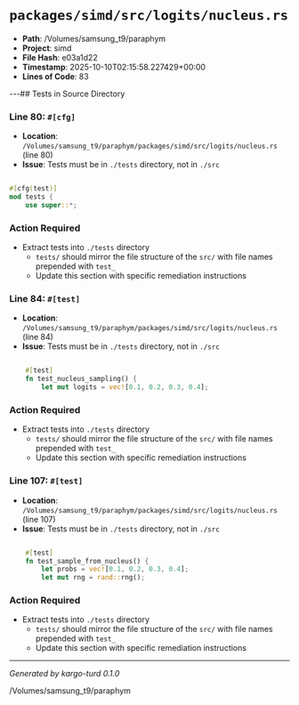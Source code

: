 # `packages/simd/src/logits/nucleus.rs`

- **Path**: /Volumes/samsung_t9/paraphym
- **Project**: simd
- **File Hash**: e03a1d22  
- **Timestamp**: 2025-10-10T02:15:58.227429+00:00  
- **Lines of Code**: 83

---## Tests in Source Directory


### Line 80: `#[cfg]`

- **Location**: `/Volumes/samsung_t9/paraphym/packages/simd/src/logits/nucleus.rs` (line 80)
- **Issue**: Tests must be in `./tests` directory, not in `./src`

```rust

#[cfg(test)]
mod tests {
    use super::*;

```

### Action Required

- Extract tests into `./tests` directory
  - `tests/` should mirror the file structure of the `src/` with file names prepended with `test_`
  - Update this section with specific remediation instructions
  


### Line 84: `#[test]`

- **Location**: `/Volumes/samsung_t9/paraphym/packages/simd/src/logits/nucleus.rs` (line 84)
- **Issue**: Tests must be in `./tests` directory, not in `./src`

```rust

    #[test]
    fn test_nucleus_sampling() {
        let mut logits = vec![0.1, 0.2, 0.3, 0.4];

```

### Action Required

- Extract tests into `./tests` directory
  - `tests/` should mirror the file structure of the `src/` with file names prepended with `test_`
  - Update this section with specific remediation instructions
  


### Line 107: `#[test]`

- **Location**: `/Volumes/samsung_t9/paraphym/packages/simd/src/logits/nucleus.rs` (line 107)
- **Issue**: Tests must be in `./tests` directory, not in `./src`

```rust

    #[test]
    fn test_sample_from_nucleus() {
        let probs = vec![0.1, 0.2, 0.3, 0.4];
        let mut rng = rand::rng();
```

### Action Required

- Extract tests into `./tests` directory
  - `tests/` should mirror the file structure of the `src/` with file names prepended with `test_`
  - Update this section with specific remediation instructions
  

---

*Generated by kargo-turd 0.1.0*

/Volumes/samsung_t9/paraphym